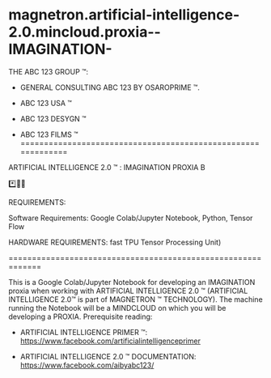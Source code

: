 # magnetron.artificial-intelligence-2.0.mincloud.proxia--IMAGINATION-
 
THE ABC 123 GROUP ™:

- GENERAL CONSULTING ABC 123 BY OSAROPRIME ™.

- ABC 123 USA ™

- ABC 123 DESYGN ™

- ABC 123 FILMS ™
=============================================================

ARTIFICIAL INTELLIGENCE 2.0 ™ : IMAGINATION PROXIA B

*️⃣📶🤖

REQUIREMENTS: 

Software Requirements: Google Colab/Jupyter Notebook, Python, Tensor Flow

HARDWARE REQUIREMENTS: fast TPU Tensor Processing Unit)

=============================================================

This is a Google Colab/Jupyter Notebook for developing an IMAGINATION proxia when working with ARTIFICIAL INTELLIGENCE 2.0 ™ 
(ARTIFICIAL INTELLIGENCE 2.0™ is part of MAGNETRON ™ TECHNOLOGY). The machine running the Notebook will be a MINDCLOUD on which you will be
developing a PROXIA.
Prerequisite reading:

- ARTIFICIAL INTELLIGENCE PRIMER ™: https://www.facebook.com/artificialintelligenceprimer

- ARTIFICIAL INTELLIGENCE 2.0 ™ DOCUMENTATION: https://www.facebook.com/aibyabc123/
